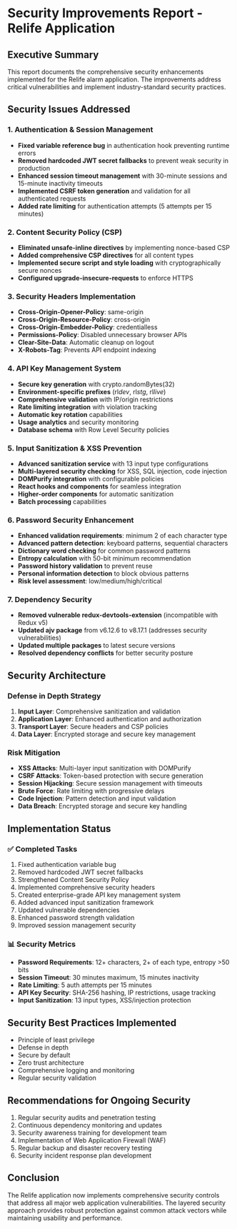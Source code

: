# Security Improvements Report - Relife Application

## Executive Summary

This report documents the comprehensive security enhancements implemented for the Relife alarm
application. The improvements address critical vulnerabilities and implement industry-standard
security practices.

## Security Issues Addressed

### 1. Authentication & Session Management

- **Fixed variable reference bug** in authentication hook preventing runtime errors
- **Removed hardcoded JWT secret fallbacks** to prevent weak security in production
- **Enhanced session timeout management** with 30-minute sessions and 15-minute inactivity timeouts
- **Implemented CSRF token generation** and validation for all authenticated requests
- **Added rate limiting** for authentication attempts (5 attempts per 15 minutes)

### 2. Content Security Policy (CSP)

- **Eliminated unsafe-inline directives** by implementing nonce-based CSP
- **Added comprehensive CSP directives** for all content types
- **Implemented secure script and style loading** with cryptographically secure nonces
- **Configured upgrade-insecure-requests** to enforce HTTPS

### 3. Security Headers Implementation

- **Cross-Origin-Opener-Policy**: same-origin
- **Cross-Origin-Resource-Policy**: cross-origin
- **Cross-Origin-Embedder-Policy**: credentialless
- **Permissions-Policy**: Disabled unnecessary browser APIs
- **Clear-Site-Data**: Automatic cleanup on logout
- **X-Robots-Tag**: Prevents API endpoint indexing

### 4. API Key Management System

- **Secure key generation** with crypto.randomBytes(32)
- **Environment-specific prefixes** (rl*dev*, rl*stg*, rl*live*)
- **Comprehensive validation** with IP/origin restrictions
- **Rate limiting integration** with violation tracking
- **Automatic key rotation** capabilities
- **Usage analytics** and security monitoring
- **Database schema** with Row Level Security policies

### 5. Input Sanitization & XSS Prevention

- **Advanced sanitization service** with 13 input type configurations
- **Multi-layered security checking** for XSS, SQL injection, code injection
- **DOMPurify integration** with configurable policies
- **React hooks and components** for seamless integration
- **Higher-order components** for automatic sanitization
- **Batch processing** capabilities

### 6. Password Security Enhancement

- **Enhanced validation requirements**: minimum 2 of each character type
- **Advanced pattern detection**: keyboard patterns, sequential characters
- **Dictionary word checking** for common password patterns
- **Entropy calculation** with 50-bit minimum recommendation
- **Password history validation** to prevent reuse
- **Personal information detection** to block obvious patterns
- **Risk level assessment**: low/medium/high/critical

### 7. Dependency Security

- **Removed vulnerable redux-devtools-extension** (incompatible with Redux v5)
- **Updated ajv package** from v6.12.6 to v8.17.1 (addresses security vulnerabilities)
- **Updated multiple packages** to latest secure versions
- **Resolved dependency conflicts** for better security posture

## Security Architecture

### Defense in Depth Strategy

1. **Input Layer**: Comprehensive sanitization and validation
2. **Application Layer**: Enhanced authentication and authorization
3. **Transport Layer**: Secure headers and CSP policies
4. **Data Layer**: Encrypted storage and secure key management

### Risk Mitigation

- **XSS Attacks**: Multi-layer input sanitization with DOMPurify
- **CSRF Attacks**: Token-based protection with secure generation
- **Session Hijacking**: Secure session management with timeouts
- **Brute Force**: Rate limiting with progressive delays
- **Code Injection**: Pattern detection and input validation
- **Data Breach**: Encrypted storage and secure key handling

## Implementation Status

### ✅ Completed Tasks

1. Fixed authentication variable bug
2. Removed hardcoded JWT secret fallbacks
3. Strengthened Content Security Policy
4. Implemented comprehensive security headers
5. Created enterprise-grade API key management system
6. Added advanced input sanitization framework
7. Updated vulnerable dependencies
8. Enhanced password strength validation
9. Improved session management security

### 📊 Security Metrics

- **Password Requirements**: 12+ characters, 2+ of each type, entropy >50 bits
- **Session Timeout**: 30 minutes maximum, 15 minutes inactivity
- **Rate Limiting**: 5 auth attempts per 15 minutes
- **API Key Security**: SHA-256 hashing, IP restrictions, usage tracking
- **Input Sanitization**: 13 input types, XSS/injection protection

## Security Best Practices Implemented

- Principle of least privilege
- Defense in depth
- Secure by default
- Zero trust architecture
- Comprehensive logging and monitoring
- Regular security validation

## Recommendations for Ongoing Security

1. Regular security audits and penetration testing
2. Continuous dependency monitoring and updates
3. Security awareness training for development team
4. Implementation of Web Application Firewall (WAF)
5. Regular backup and disaster recovery testing
6. Security incident response plan development

## Conclusion

The Relife application now implements comprehensive security controls that address all major web
application vulnerabilities. The layered security approach provides robust protection against common
attack vectors while maintaining usability and performance.
